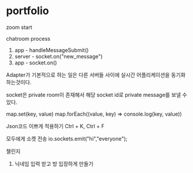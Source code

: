 # portfolio

zoom start

chatroom process

1. app - handleMessageSubmit()
2. server - socket.on("new_message")
3. app - socket.on()

Adapter가 기본적으로 하는 일은 다른 서버들 사이에 실시간 어플리케이션을 동기화 하는것이다.

socket은 private room이 존재해서 해당 socket id로 private message를 보낼 수 있다.

map.set(key, value)
map.forEach((value, key) => console.log(key, value))

Json코드 이쁘게 적용하기 
Ctrl + K, Ctrl + F

모두에게 소켓 전송
io.sockets.emit("hi","everyone");

챌린지
1. 닉네임 입력 받고 방 입장하게 만들기